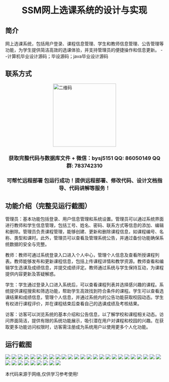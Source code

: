 <p><h1 align="center">SSM网上选课系统的设计与实现</h1></p>

## 简介
网上选课系统，包括用户登录、课程信息管理、学生和教师信息管理、公告管理等功能，为学生提供简洁高效的选课体验，并支持管理员的便捷操作和信息更新。    --计算机毕业设计源码；毕设源码；java毕业设计源码


## 联系方式
<img src="https://bs-1329754181.cos.ap-shanghai.myqcloud.com/wx.jpg" alt="二维码" style="display: block; margin: 0 auto;" width="200px">
<p><h3 align="center">获取完整代码与数据库文件 + 微信：bysj5151 QQ: 86050149 QQ群: 783742310</h3></p>
<p><h3 align="center">可帮忙远程部署 包运行成功！提供远程部署、修改代码、设计文档指导、代码讲解等服务！</h3></p>

## 功能介绍（完整见运行截图）
管理员：基本功能包括登录、用户信息管理和系统设置。管理员可以通过系统界面进行教师和学生信息管理，包括工号、姓名、密码、联系方式等信息的添加、编辑和删除。管理员负责课程管理，能够创建、更新和删除课程信息，如课程编号、名称、类型和课时。此外，管理员可以查看及管理系统公告，并通过备份功能确保系统数据的安全与完整。

教师：教师可通过系统登录入口进入个人中心，管理个人信息及查看所授课程列表。教师能够发布和更新课程信息，包括上传课程详情和教学资源。教师查看和编辑学生选课及成绩信息，并提交成绩评定。教师通过系统与学生保持互动，为课程提供内容更新及答疑解惑。

学生：学生通过登录入口进入系统后，可以查看课程列表并选择感兴趣的课程。系统提供课程搜索和筛选功能，帮助学生高效找到符合条件的课程。学生可以查看选课结果和成绩信息，管理个人信息，并通过系统内的公告功能获取校园动态。学生有权进行课程评价，并在课程结束后查看自己的选课成绩及考核结果。

访客：访客可以浏览系统的基本介绍和公告信息，以了解学校和课程相关动态。访问界面简洁，提供有限的系统功能展示，吸引潜在用户对课程和校园的兴趣。在获取更多功能访问权限时，访客需注册成为系统用户以使用更多个人化功能。


## 运行截图
![](https://bs-1329754181.cos.ap-shanghai.myqcloud.com/ssm/OnlineCourseSelectionSystem/img/001.jpg)
![](https://bs-1329754181.cos.ap-shanghai.myqcloud.com/ssm/OnlineCourseSelectionSystem/img/002.jpg)
![](https://bs-1329754181.cos.ap-shanghai.myqcloud.com/ssm/OnlineCourseSelectionSystem/img/003.jpg)
![](https://bs-1329754181.cos.ap-shanghai.myqcloud.com/ssm/OnlineCourseSelectionSystem/img/004.jpg)
![](https://bs-1329754181.cos.ap-shanghai.myqcloud.com/ssm/OnlineCourseSelectionSystem/img/005.jpg)
![](https://bs-1329754181.cos.ap-shanghai.myqcloud.com/ssm/OnlineCourseSelectionSystem/img/006.jpg)
![](https://bs-1329754181.cos.ap-shanghai.myqcloud.com/ssm/OnlineCourseSelectionSystem/img/007.jpg)
![](https://bs-1329754181.cos.ap-shanghai.myqcloud.com/ssm/OnlineCourseSelectionSystem/img/008.jpg)
![](https://bs-1329754181.cos.ap-shanghai.myqcloud.com/ssm/OnlineCourseSelectionSystem/img/009.jpg)
![](https://bs-1329754181.cos.ap-shanghai.myqcloud.com/ssm/OnlineCourseSelectionSystem/img/010.jpg)
![](https://bs-1329754181.cos.ap-shanghai.myqcloud.com/ssm/OnlineCourseSelectionSystem/img/011.jpg)
![](https://bs-1329754181.cos.ap-shanghai.myqcloud.com/ssm/OnlineCourseSelectionSystem/img/012.jpg)
![](https://bs-1329754181.cos.ap-shanghai.myqcloud.com/ssm/OnlineCourseSelectionSystem/img/013.jpg)
![](https://bs-1329754181.cos.ap-shanghai.myqcloud.com/ssm/OnlineCourseSelectionSystem/img/014.jpg)
![](https://bs-1329754181.cos.ap-shanghai.myqcloud.com/ssm/OnlineCourseSelectionSystem/img/015.jpg)
![](https://bs-1329754181.cos.ap-shanghai.myqcloud.com/ssm/OnlineCourseSelectionSystem/img/016.jpg)
![](https://bs-1329754181.cos.ap-shanghai.myqcloud.com/ssm/OnlineCourseSelectionSystem/img/017.jpg)
![](https://bs-1329754181.cos.ap-shanghai.myqcloud.com/ssm/OnlineCourseSelectionSystem/img/018.jpg)
![](https://bs-1329754181.cos.ap-shanghai.myqcloud.com/ssm/OnlineCourseSelectionSystem/img/019.jpg)
![](https://bs-1329754181.cos.ap-shanghai.myqcloud.com/ssm/OnlineCourseSelectionSystem/img/020.jpg)
![](https://bs-1329754181.cos.ap-shanghai.myqcloud.com/ssm/OnlineCourseSelectionSystem/img/021.jpg)
![](https://bs-1329754181.cos.ap-shanghai.myqcloud.com/ssm/OnlineCourseSelectionSystem/img/022.jpg)
![](https://bs-1329754181.cos.ap-shanghai.myqcloud.com/ssm/OnlineCourseSelectionSystem/img/023.jpg)
![](https://bs-1329754181.cos.ap-shanghai.myqcloud.com/ssm/OnlineCourseSelectionSystem/img/024.jpg)
![](https://bs-1329754181.cos.ap-shanghai.myqcloud.com/ssm/OnlineCourseSelectionSystem/img/025.jpg)
![](https://bs-1329754181.cos.ap-shanghai.myqcloud.com/ssm/OnlineCourseSelectionSystem/img/026.jpg)
![](https://bs-1329754181.cos.ap-shanghai.myqcloud.com/ssm/OnlineCourseSelectionSystem/img/027.jpg)
![](https://bs-1329754181.cos.ap-shanghai.myqcloud.com/ssm/OnlineCourseSelectionSystem/img/028.jpg)
![](https://bs-1329754181.cos.ap-shanghai.myqcloud.com/ssm/OnlineCourseSelectionSystem/img/029.jpg)
![](https://bs-1329754181.cos.ap-shanghai.myqcloud.com/ssm/OnlineCourseSelectionSystem/img/030.jpg)
![](https://bs-1329754181.cos.ap-shanghai.myqcloud.com/ssm/OnlineCourseSelectionSystem/img/031.jpg)
![](https://bs-1329754181.cos.ap-shanghai.myqcloud.com/ssm/OnlineCourseSelectionSystem/img/032.jpg)
![](https://bs-1329754181.cos.ap-shanghai.myqcloud.com/ssm/OnlineCourseSelectionSystem/img/033.jpg)
![](https://bs-1329754181.cos.ap-shanghai.myqcloud.com/ssm/OnlineCourseSelectionSystem/img/034.jpg)

<p>本代码来源于网络,仅供学习参考使用!</p>

